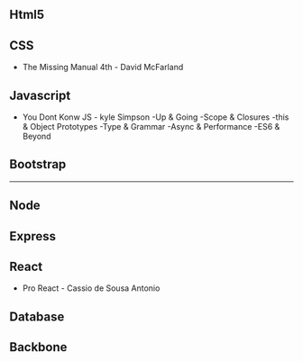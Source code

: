 ## Html5

## CSS

- The Missing Manual 4th - David McFarland

## Javascript
- You Dont Konw JS - kyle Simpson
-Up & Going
-Scope & Closures
-this & Object Prototypes
-Type & Grammar
-Async & Performance
-ES6 & Beyond

## Bootstrap
*******************************************************
## Node
## Express

## React
- Pro React - Cassio de Sousa Antonio

## Database
## Backbone

